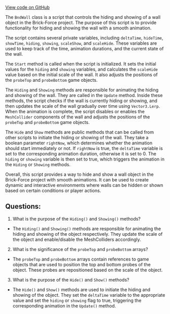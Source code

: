[View code on GitHub](https://github.com/TieHaxJan/Brick-Force/Assembly-CSharp\BndWall.cs)

The `BndWall` class is a script that controls the hiding and showing of a wall object in the Brick-Force project. The purpose of this script is to provide functionality for hiding and showing the wall with a smooth animation.

The script contains several private variables, including `deltaTime`, `hideTime`, `showTime`, `hiding`, `showing`, `scaleShow`, and `scaleHide`. These variables are used to keep track of the time, animation durations, and the current state of the wall.

The `Start` method is called when the script is initialized. It sets the initial values for the `hiding` and `showing` variables, and calculates the `scaleHide` value based on the initial scale of the wall. It also adjusts the positions of the `probeTop` and `probeBottom` game objects.

The `Hiding` and `Showing` methods are responsible for animating the hiding and showing of the wall. They are called in the `Update` method. Inside these methods, the script checks if the wall is currently hiding or showing, and then updates the scale of the wall gradually over time using `Vector3.Lerp`. When the animation is complete, the script disables or enables the `MeshCollider` components of the wall and adjusts the positions of the `probeTop` and `probeBottom` game objects.

The `Hide` and `Show` methods are public methods that can be called from other scripts to initiate the hiding or showing of the wall. They take a boolean parameter `rightNow`, which determines whether the animation should start immediately or not. If `rightNow` is true, the `deltaTime` variable is set to the corresponding animation duration, otherwise it is set to 0. The `hiding` or `showing` variable is then set to true, which triggers the animation in the `Hiding` or `Showing` methods.

Overall, this script provides a way to hide and show a wall object in the Brick-Force project with smooth animations. It can be used to create dynamic and interactive environments where walls can be hidden or shown based on certain conditions or player actions.
## Questions: 
 1. What is the purpose of the `Hiding()` and `Showing()` methods?
- The `Hiding()` and `Showing()` methods are responsible for animating the hiding and showing of the object respectively. They update the scale of the object and enable/disable the MeshColliders accordingly.

2. What is the significance of the `probeTop` and `probeBottom` arrays?
- The `probeTop` and `probeBottom` arrays contain references to game objects that are used to position the top and bottom probes of the object. These probes are repositioned based on the scale of the object.

3. What is the purpose of the `Hide()` and `Show()` methods?
- The `Hide()` and `Show()` methods are used to initiate the hiding and showing of the object. They set the `deltaTime` variable to the appropriate value and set the `hiding` or `showing` flag to true, triggering the corresponding animation in the `Update()` method.